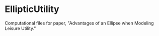 # EllipticUtility
Computational files for paper, "Advantages of an Ellipse when Modeling Leisure Utility."
